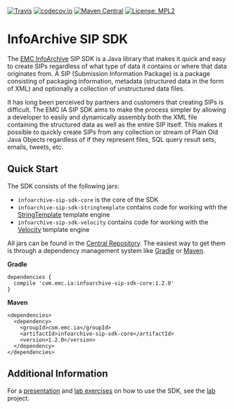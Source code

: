 [![Travis](https://img.shields.io/travis/Enterprise-Content-Management/infoarchive-sip-sdk.svg)](https://travis-ci.org/Enterprise-Content-Management/infoarchive-sip-sdk)
[![codecov.io](https://img.shields.io/codecov/c/github/Enterprise-Content-Management/infoarchive-sip-sdk.svg)](https://codecov.io/github/Enterprise-Content-Management/infoarchive-sip-sdk)
[![Maven Central](https://img.shields.io/maven-central/v/com.emc.ia/infoarchive-sip-sdk-core.svg)](https://repo1.maven.org/maven2/com/emc/ia/)
[![License: MPL2](https://img.shields.io/badge/license-mpl2-ff69b4.svg)](https://www.mozilla.org/en-US/MPL/2.0/)

# InfoArchive SIP SDK

The [EMC InfoArchive](http://www.emc.com/enterprise-content-management/infoarchive/) SIP SDK is a Java library that 
makes it quick and easy to create SIPs regardless of what type of data it contains or where that data originates
from. A SIP (Submission Information Package) is a package consisting of packaging information, metadata (structured
data in the form of XML) and optionally a collection of unstructured data files.

It has long been perceived by partners and customers that creating SIPs is difficult. The EMC IA SIP SDK aims to make
the process simpler by allowing a developer to easily and dynamically assembly both the XML file containing the
structured data as well as the entire SIP itself. This makes it possible to quickly create SIPs from any collection or
stream of Plain Old Java Objects regardless of if they represent files, SQL query result sets, emails, tweets, etc.


## Quick Start

The SDK consists of the following jars:

- `infoarchive-sip-sdk-core` is the core of the SDK
- `infoarchive-sip-sdk-stringtemplate` contains code for working with the [StringTemplate](http://www.stringtemplate.org/) template engine
- `infoarchive-sip-sdk-velocity` contains code for working with the [Velocity](http://velocity.apache.org/) template engine

All jars can be found in the [Central Repository](https://repo1.maven.org/maven2/com/emc/ia/). The easiest way to get
them is through a dependency management system like [Gradle](http://gradle.org/) or [Maven](https://maven.apache.org/).

**Gradle**

    dependencies { 
      compile 'com.emc.ia:infoarchive-sip-sdk-core:1.2.0'
    }
    
**Maven**

    <dependencies>
      <dependency>
        <groupId>com.emc.ia</groupId>
        <artifactId>infoarchive-sip-sdk-core</artifactId>
        <version>1.2.0</version>
      </dependency>
    </dependencies>
    

## Additional Information

For a [presentation](https://github.com/Enterprise-Content-Management/infoarchive-sip-sdk-lab/releases/download/1.0.1/presentation.pdf)
and [lab exercises](https://github.com/Enterprise-Content-Management/infoarchive-sip-sdk-lab/releases/download/1.0.1/lab.pdf)
on how to use the SDK, see the [lab](https://github.com/Enterprise-Content-Management/infoarchive-sip-sdk-lab) project.
